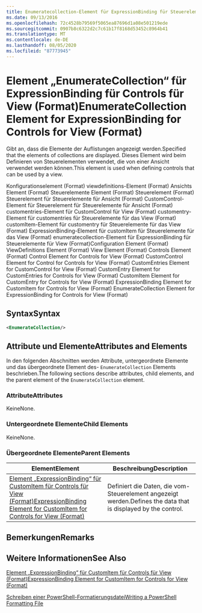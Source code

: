 ```yaml
---
title: Enumeratecollection-Element für ExpressionBinding für Steuerelemente für Ansicht (Format) | Microsoft-Dokumentation
ms.date: 09/13/2016
ms.openlocfilehash: 72c4528b79569f5065ea87696d1a08e501219ede
ms.sourcegitcommit: 0907b8c6322d2c7c61b17f8168d53452c8964b41
ms.translationtype: MT
ms.contentlocale: de-DE
ms.lasthandoff: 08/05/2020
ms.locfileid: "87773945"
---
```

# <a name="enumeratecollection-element-for-expressionbinding-for-controls-for-view-format"></a><span data-ttu-id="2e53c-102">Element „EnumerateCollection“ für ExpressionBinding für Controls für View (Format)</span><span class="sxs-lookup"><span data-stu-id="2e53c-102">EnumerateCollection Element for ExpressionBinding for Controls for View (Format)</span></span>

<span data-ttu-id="2e53c-103">Gibt an, dass die Elemente der Auflistungen angezeigt werden.</span><span class="sxs-lookup"><span data-stu-id="2e53c-103">Specified that the elements of collections are displayed.</span></span> <span data-ttu-id="2e53c-104">Dieses Element wird beim Definieren von Steuerelementen verwendet, die von einer Ansicht verwendet werden können.</span><span class="sxs-lookup"><span data-stu-id="2e53c-104">This element is used when defining controls that can be used by a view.</span></span>

<span data-ttu-id="2e53c-105">Konfigurationselement (Format) viewdefinitions-Element (Format) Ansichts Element (Format) Steuerelemente Element (Format) Steuerelement (Format) Steuerelement für Steuerelemente für Ansicht (Format) CustomControl-Element für Steuerelement für Steuerelemente für Ansicht (Format) customentries-Element für CustomControl für View (Format) customentry-Element für customentries für Steuerelemente für das View (Format) customItem-Element für customentry für Steuerelemente für das View (Format) ExpressionBinding-Element für customItem für Steuerelemente für das View (Format) enumeratecollection-Element für ExpressionBinding für Steuerelemente für View (Format)</span><span class="sxs-lookup"><span data-stu-id="2e53c-105">Configuration Element (Format) ViewDefinitions Element (Format) View Element (Format) Controls Element (Format) Control Element for Controls for View (Format) CustomControl Element for Control for Controls for View (Format) CustomEntries Element for CustomControl for View (Format) CustomEntry Element for CustomEntries for Controls for View (Format) CustomItem Element for CustomEntry for Controls for View (Format) ExpressionBinding Element for CustomItem for Controls for View (Format) EnumerateCollection Element for ExpressionBinding for Controls for View (Format)</span></span>

## <a name="syntax"></a><span data-ttu-id="2e53c-106">Syntax</span><span class="sxs-lookup"><span data-stu-id="2e53c-106">Syntax</span></span>

```xml
<EnumerateCollection/>
```

## <a name="attributes-and-elements"></a><span data-ttu-id="2e53c-107">Attribute und Elemente</span><span class="sxs-lookup"><span data-stu-id="2e53c-107">Attributes and Elements</span></span>

<span data-ttu-id="2e53c-108">In den folgenden Abschnitten werden Attribute, untergeordnete Elemente und das übergeordnete Element des- `EnumerateCollection` Elements beschrieben.</span><span class="sxs-lookup"><span data-stu-id="2e53c-108">The following sections describe attributes, child elements, and the parent element of the `EnumerateCollection` element.</span></span>

### <a name="attributes"></a><span data-ttu-id="2e53c-109">Attribute</span><span class="sxs-lookup"><span data-stu-id="2e53c-109">Attributes</span></span>

<span data-ttu-id="2e53c-110">Keine</span><span class="sxs-lookup"><span data-stu-id="2e53c-110">None.</span></span>

### <a name="child-elements"></a><span data-ttu-id="2e53c-111">Untergeordnete Elemente</span><span class="sxs-lookup"><span data-stu-id="2e53c-111">Child Elements</span></span>

<span data-ttu-id="2e53c-112">Keine</span><span class="sxs-lookup"><span data-stu-id="2e53c-112">None.</span></span>

### <a name="parent-elements"></a><span data-ttu-id="2e53c-113">Übergeordnete Elemente</span><span class="sxs-lookup"><span data-stu-id="2e53c-113">Parent Elements</span></span>

|<span data-ttu-id="2e53c-114">Element</span><span class="sxs-lookup"><span data-stu-id="2e53c-114">Element</span></span>|<span data-ttu-id="2e53c-115">Beschreibung</span><span class="sxs-lookup"><span data-stu-id="2e53c-115">Description</span></span>|
|-------------|-----------------|
|[<span data-ttu-id="2e53c-116">Element „ExpressionBinding“ für CustomItem für Controls für View (Format)</span><span class="sxs-lookup"><span data-stu-id="2e53c-116">ExpressionBinding Element for CustomItem for Controls for View (Format)</span></span>](./expressionbinding-element-for-customitem-for-controls-for-view-format.md)|<span data-ttu-id="2e53c-117">Definiert die Daten, die vom-Steuerelement angezeigt werden.</span><span class="sxs-lookup"><span data-stu-id="2e53c-117">Defines the data that is displayed by the control.</span></span>|

## <a name="remarks"></a><span data-ttu-id="2e53c-118">Bemerkungen</span><span class="sxs-lookup"><span data-stu-id="2e53c-118">Remarks</span></span>

## <a name="see-also"></a><span data-ttu-id="2e53c-119">Weitere Informationen</span><span class="sxs-lookup"><span data-stu-id="2e53c-119">See Also</span></span>

[<span data-ttu-id="2e53c-120">Element „ExpressionBinding“ für CustomItem für Controls für View (Format)</span><span class="sxs-lookup"><span data-stu-id="2e53c-120">ExpressionBinding Element for CustomItem for Controls for View (Format)</span></span>](./expressionbinding-element-for-customitem-for-controls-for-view-format.md)

[<span data-ttu-id="2e53c-121">Schreiben einer PowerShell-Formatierungsdatei</span><span class="sxs-lookup"><span data-stu-id="2e53c-121">Writing a PowerShell Formatting File</span></span>](./writing-a-powershell-formatting-file.md)

